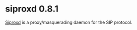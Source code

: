 # siproxd 0.8.1

[Siproxd](http://siproxd.sourceforge.net/) is a
proxy/masquerading daemon for the SIP protocol.

